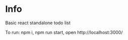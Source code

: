 # Info

Basic react standalone todo list

To run:
npm i, npm run start, open http://localhost:3000/
